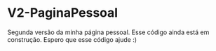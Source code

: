 # V2-PaginaPessoal
Segunda versão da minha página pessoal. 
Esse código ainda está em construção. Espero que esse código ajude :)
